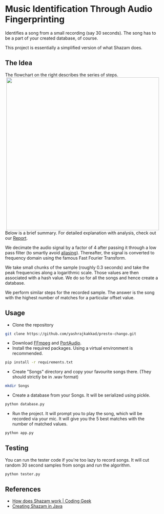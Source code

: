 # Music Identification Through Audio Fingerprinting
Identifies a song from a small recording (say 30 seconds). The song has to be a part of your created database, of course.

This project is essentially a simplified version of what Shazam does.
## The Idea
The flowchart on the right describes the series of steps.
<img src="https://github.com/yashrajkakkad/presto-chango/blob/master/flowchart.png?raw=true" align="right" height="500">


Below is a brief summary. For detailed explanation with analysis, check out our [Report](https://drive.google.com/open?id=1xbEC75FN3AIidWBd8bckgi4QeNJDdN-b).

We decimate the audio signal by a factor of 4 after passing it through a low pass filter (to smartly avoid [aliasing](https://en.wikipedia.org/wiki/Aliasing)). Thereafter, the signal is converted to frequency domain using the famous Fast Fourier Transform.

We take small chunks of the sample (roughly 0.3 seconds) and take the peak frequencies along a logarithmic scale. Those values are then associated with a hash value. We do so for all the songs and hence create a database.

We perform similar steps for the recorded sample. The answer is the song with the highest number of matches for a particular offset value.

## Usage
- Clone the repository
```sh
git clone https://github.com/yashrajkakkad/presto-chango.git
```
- Download [FFmpeg](https://www.ffmpeg.org/download.html) and [PortAudio](http://www.portaudio.com/download.html).
- Install the required packages. Using a virtual environment is recommended.
```sh
pip install -r requirements.txt
```
- Create "Songs" directory and copy your favourite songs there. (They should strictly be in .wav format)
```sh
mkdir Songs
```
- Create a database from your Songs. It will be serialized using pickle.
```sh
python database.py
```
- Run the project. It will prompt you to play the song, which will be recorded via your mic. It will give you the 5 best matches with the number of matched values. 
```sh
python app.py
```

## Testing
You can run the tester code if you're too lazy to record songs. It will cut random 30 second samples from songs and run the algorithm.
```sh
python tester.py
```

## References
- [How does Shazam work | Coding Geek](http://coding-geek.com/how-shazam-works/)
- [Creating Shazam in Java](https://royvanrijn.com/blog/2010/06/creating-shazam-in-java/)
